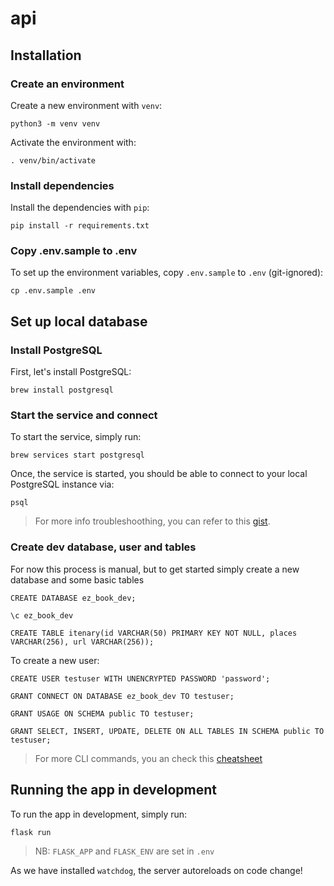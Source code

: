 # api

## Installation

### Create an environment

Create a new environment with `venv`:
```
python3 -m venv venv
```

Activate the environment with:
```
. venv/bin/activate
```

### Install dependencies

Install the dependencies with `pip`:
```
pip install -r requirements.txt
```

### Copy .env.sample to .env

To set up the environment variables, copy `.env.sample` to `.env` (git-ignored):
```
cp .env.sample .env
```

## Set up local database

### Install PostgreSQL

First, let's install PostgreSQL:
```
brew install postgresql
```

### Start the service and connect

To start the service, simply run:
```
brew services start postgresql
```

Once, the service is started, you should be able to connect to your local PostgreSQL instance via:
```
psql
```
> For more info troubleshoothing, you can refer to this [gist](https://gist.github.com/ibraheem4/ce5ccd3e4d7a65589ce84f2a3b7c23a3).

### Create dev database, user and tables

For now this process is manual, but to get started simply create a new database and some basic tables

```
CREATE DATABASE ez_book_dev;
```
```
\c ez_book_dev
```
```
CREATE TABLE itenary(id VARCHAR(50) PRIMARY KEY NOT NULL, places VARCHAR(256), url VARCHAR(256));
```

To create a new user:
```
CREATE USER testuser WITH UNENCRYPTED PASSWORD 'password';
```
```
GRANT CONNECT ON DATABASE ez_book_dev TO testuser;
```
```
GRANT USAGE ON SCHEMA public TO testuser;
```
```
GRANT SELECT, INSERT, UPDATE, DELETE ON ALL TABLES IN SCHEMA public TO testuser;
```

> For more CLI commands, you an check this [cheatsheet](https://gist.github.com/Kartones/dd3ff5ec5ea238d4c546)

## Running the app in development

To run the app in development, simply run:
```
flask run
```
> NB: `FLASK_APP` and `FLASK_ENV` are set in `.env`

As we have installed `watchdog`, the server autoreloads on code change!
